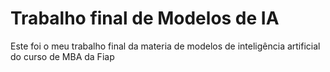 # Trabalho final de Modelos de IA

Este foi o meu trabalho final da materia de modelos de inteligência artificial do curso de MBA da Fiap
